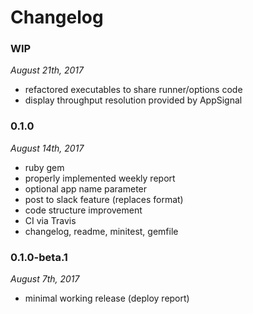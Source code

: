 # Changelog

### WIP
_August 21th, 2017_

- refactored executables to share runner/options code
- display throughput resolution provided by AppSignal

### 0.1.0
_August 14th, 2017_

- ruby gem
- properly implemented weekly report
- optional app name parameter
- post to slack feature (replaces format)
- code structure improvement
- CI via Travis
- changelog, readme, minitest, gemfile

### 0.1.0-beta.1
_August 7th, 2017_

- minimal working release (deploy report)

